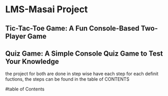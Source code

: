 # LMS-Masai Project


## Tic-Tac-Toe Game: A Fun Console-Based Two-Player Game
## Quiz Game: A Simple Console Quiz Game to Test Your Knowledge


the project for both are done in step wise have each step for each definit fuctions, the steps can be found in the table of 
CONTENTS

#table of Contents


